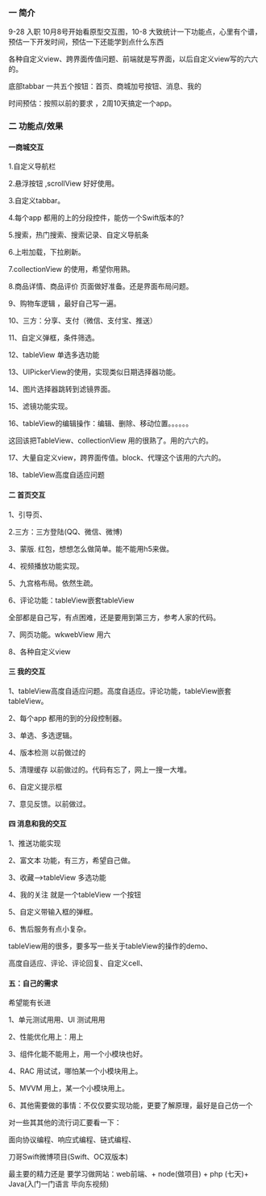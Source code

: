 ### 一 简介

9-28 入职 10月8号开始看原型交互图，10-8 大致统计一下功能点，心里有个谱，预估一下开发时间，预估一下还能学到点什么东西

各种自定义view、跨界面传值问题、前端就是写界面，以后自定义view写的六六的。

底部tabbar 一共五个按钮：首页、商城加号按钮、消息、我的

时间预估：按照以前的要求 ，2周10天搞定一个app。

### 二  功能点/效果

#### 一商城交互

1.自定义导航栏

2.悬浮按钮 ,scrollView 好好使用。

3.自定义tabbar。

4.每个app 都用的上的分段控件，能仿一个Swift版本的?

5.搜索，热门搜索、搜索记录、自定义导航条

6.上啦加载，下拉刷新。

7.collectionView 的使用，希望你用熟。

8.商品详情、商品评价 页面做好准备。还是界面布局问题。

9、购物车逻辑 ，最好自己写一遍。

10、三方：分享、支付（微信、支付宝、推送）

11、自定义弹框，条件筛选。

12、tableView 单选多选功能

13、UIPickerView的使用，实现类似日期选择器功能。

14、图片选择器跳转到滤镜界面。

15、滤镜功能实现。

16、tableView的编辑操作：编辑、删除、移动位置。。。。。。

这回该把TableView、collectionView 用的很熟了。用的六六的。

17、大量自定义view，跨界面传值。block、代理这个该用的六六的。

18、tableView高度自适应问题

#### 二 首页交互

1、引导页、

2.三方：三方登陆(QQ、微信、微博)

3、蒙版. 红包，想想怎么做简单。能不能用h5来做。

4、视频播放功能实现。

5、九宫格布局。依然生疏。

6、评论功能：tableView嵌套tableView

全部都是自己写，有点困难，还是要用到第三方，参考人家的代码。

7、网页功能。wkwebView 用六

8、各种自定义view

#### 三 我的交互 

1、tableView高度自适应问题。高度自适应。评论功能，tableView嵌套tableView。

2、每个app 都用的到的分段控制器。

3、单选、多选逻辑。

4、版本检测 以前做过的

5、清理缓存 以前做过的。代码有忘了，网上一搜一大堆。

6、自定义提示框

7、意见反馈。以前做过。

#### 四 消息和我的交互

1、推送功能实现

2、富文本 功能，有三方，希望自己做。

3、收藏-->tableView 多选功能

4、我的关注 就是一个tableView 一个按钮

5、自定义带输入框的弹框。

6、售后服务有点小复杂。

tableView用的很多，要多写一些关于tableView的操作的demo、

高度自适应、评论、评论回复、自定义cell、

#### 五：自己的需求

希望能有长进

1、单元测试用用、UI 测试用用

2、性能优化用上：用上

3、组件化能不能用上，用一个小模块也好。

4、RAC 用试试，哪怕某一个小模块用上。

5、MVVM 用上，某一个小模块用上。

6、其他需要做的事情：不仅仅要实现功能，更要了解原理，最好是自己仿一个

对一些其其他的流行词汇要看一下：

面向协议编程、响应式编程、链式编程、

刀哥Swift微博项目(Swift、OC双版本)

最主要的精力还是 要学习做网站：web前端、+ node(做项目) + php (七天)+ Java(入门一门语言 毕向东视频)





